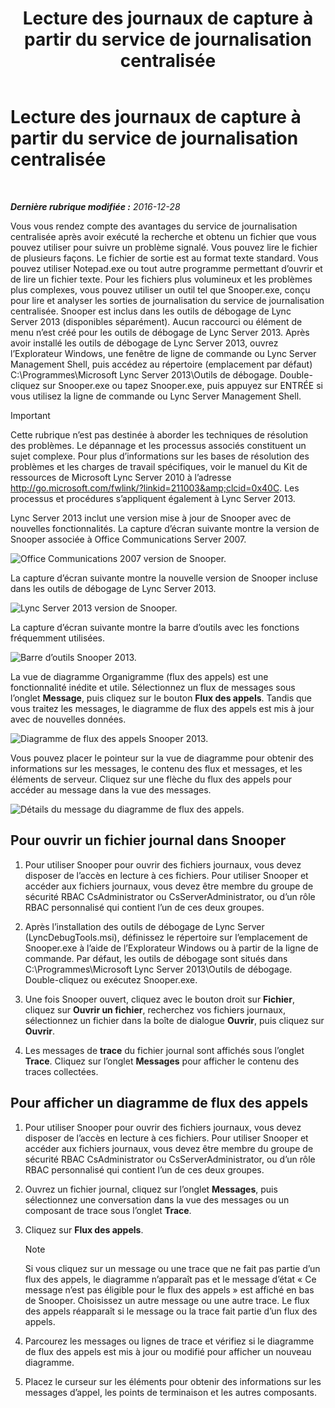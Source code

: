 ﻿---
title: Lecture des journaux de capture à partir du service de journalisation centralisée
TOCTitle: Lecture des journaux de capture à partir du service de journalisation centralisée
ms:assetid: c86ccf61-d86f-4ebd-b8d1-984a1b73005d
ms:mtpsurl: https://technet.microsoft.com/fr-fr/library/JJ721879(v=OCS.15)
ms:contentKeyID: 49891533
ms.date: 12/28/2016
mtps_version: v=OCS.15
ms.translationtype: HT
---

# Lecture des journaux de capture à partir du service de journalisation centralisée

 

_**Dernière rubrique modifiée :** 2016-12-28_

Vous vous rendez compte des avantages du service de journalisation centralisée après avoir exécuté la recherche et obtenu un fichier que vous pouvez utiliser pour suivre un problème signalé. Vous pouvez lire le fichier de plusieurs façons. Le fichier de sortie est au format texte standard. Vous pouvez utiliser Notepad.exe ou tout autre programme permettant d’ouvrir et de lire un fichier texte. Pour les fichiers plus volumineux et les problèmes plus complexes, vous pouvez utiliser un outil tel que Snooper.exe, conçu pour lire et analyser les sorties de journalisation du service de journalisation centralisée. Snooper est inclus dans les outils de débogage de Lync Server 2013 (disponibles séparément). Aucun raccourci ou élément de menu n’est créé pour les outils de débogage de Lync Server 2013. Après avoir installé les outils de débogage de Lync Server 2013, ouvrez l’Explorateur Windows, une fenêtre de ligne de commande ou Lync Server Management Shell, puis accédez au répertoire (emplacement par défaut) C:\\Programmes\\Microsoft Lync Server 2013\\Outils de débogage. Double-cliquez sur Snooper.exe ou tapez Snooper.exe, puis appuyez sur ENTRÉE si vous utilisez la ligne de commande ou Lync Server Management Shell.

> [!IMPORTANT]  
> Cette rubrique n’est pas destinée à aborder les techniques de résolution des problèmes. Le dépannage et les processus associés constituent un sujet complexe. Pour plus d’informations sur les bases de résolution des problèmes et les charges de travail spécifiques, voir le manuel du Kit de ressources de Microsoft Lync Server 2010 à l’adresse <a href="http://go.microsoft.com/fwlink/?linkid=211003%26clcid=0x40c">http://go.microsoft.com/fwlink/?linkid=211003&amp;clcid=0x40C</a>. Les processus et procédures s’appliquent également à Lync Server 2013.

Lync Server 2013 inclut une version mise à jour de Snooper avec de nouvelles fonctionnalités. La capture d’écran suivante montre la version de Snooper associée à Office Communications Server 2007.

![Office Communications 2007 version de Snooper.](images/JJ721879.129503a8-8edd-4bb0-a68f-c43f9a548b93(OCS.15).jpg "Office Communications 2007 version de Snooper.")

La capture d’écran suivante montre la nouvelle version de Snooper incluse dans les outils de débogage de Lync Server 2013.

![Lync Server 2013 version de Snooper.](images/JJ721879.131495dd-8220-4ae4-af37-0ac5c318fd45(OCS.15).jpg "Lync Server 2013 version de Snooper.")

La capture d’écran suivante montre la barre d’outils avec les fonctions fréquemment utilisées.

![Barre d’outils Snooper 2013.](images/JJ721879.989249c5-a33e-4251-b8b4-411019cc12b2(OCS.15).jpg "Barre d’outils Snooper 2013.")

La vue de diagramme Organigramme (flux des appels) est une fonctionnalité inédite et utile. Sélectionnez un flux de messages sous l’onglet **Message**, puis cliquez sur le bouton **Flux des appels**. Tandis que vous traitez les messages, le diagramme de flux des appels est mis à jour avec de nouvelles données.

![Diagramme de flux des appels Snooper 2013.](images/JJ721879.bb8be45d-a842-48fe-86f8-380207d70bab(OCS.15).jpg "Diagramme de flux des appels Snooper 2013.")

Vous pouvez placer le pointeur sur la vue de diagramme pour obtenir des informations sur les messages, le contenu des flux et messages, et les éléments de serveur. Cliquez sur une flèche du flux des appels pour accéder au message dans la vue des messages.

![Détails du message du diagramme de flux des appels.](images/JJ721879.1147d720-38a9-4bda-8361-78f27ecde3d1(OCS.15).jpg "Détails du message du diagramme de flux des appels.")

## Pour ouvrir un fichier journal dans Snooper

1.  Pour utiliser Snooper pour ouvrir des fichiers journaux, vous devez disposer de l’accès en lecture à ces fichiers. Pour utiliser Snooper et accéder aux fichiers journaux, vous devez être membre du groupe de sécurité RBAC CsAdministrator ou CsServerAdministrator, ou d’un rôle RBAC personnalisé qui contient l’un de ces deux groupes.

2.  Après l’installation des outils de débogage de Lync Server (LyncDebugTools.msi), définissez le répertoire sur l’emplacement de Snooper.exe à l’aide de l’Explorateur Windows ou à partir de la ligne de commande. Par défaut, les outils de débogage sont situés dans C:\\Programmes\\Microsoft Lync Server 2013\\Outils de débogage. Double-cliquez ou exécutez Snooper.exe.

3.  Une fois Snooper ouvert, cliquez avec le bouton droit sur **Fichier**, cliquez sur **Ouvrir un fichier**, recherchez vos fichiers journaux, sélectionnez un fichier dans la boîte de dialogue **Ouvrir**, puis cliquez sur **Ouvrir**.

4.  Les messages de **trace** du fichier journal sont affichés sous l’onglet **Trace**. Cliquez sur l’onglet **Messages** pour afficher le contenu des traces collectées.

## Pour afficher un diagramme de flux des appels

1.  Pour utiliser Snooper pour ouvrir des fichiers journaux, vous devez disposer de l’accès en lecture à ces fichiers. Pour utiliser Snooper et accéder aux fichiers journaux, vous devez être membre du groupe de sécurité RBAC CsAdministrator ou CsServerAdministrator, ou d’un rôle RBAC personnalisé qui contient l’un de ces deux groupes.

2.  Ouvrez un fichier journal, cliquez sur l’onglet **Messages**, puis sélectionnez une conversation dans la vue des messages ou un composant de trace sous l’onglet **Trace**.

3.  Cliquez sur **Flux des appels**.
    
    > [!NOTE]  
    > Si vous cliquez sur un message ou une trace que ne fait pas partie d’un flux des appels, le diagramme n’apparaît pas et le message d’état « Ce message n’est pas éligible pour le flux des appels » est affiché en bas de Snooper. Choisissez un autre message ou une autre trace. Le flux des appels réapparaît si le message ou la trace fait partie d’un flux des appels.

4.  Parcourez les messages ou lignes de trace et vérifiez si le diagramme de flux des appels est mis à jour ou modifié pour afficher un nouveau diagramme.

5.  Placez le curseur sur les éléments pour obtenir des informations sur les messages d’appel, les points de terminaison et les autres composants.

